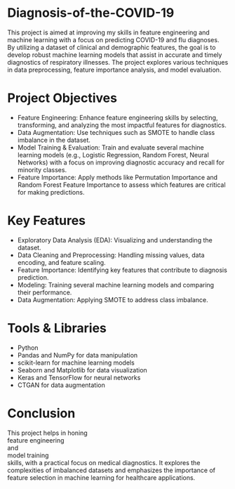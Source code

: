 # Diagnosis-of-the-COVID-19
This project is aimed at improving my skills in feature engineering and machine learning with a focus on predicting COVID-19 and flu diagnoses. By utilizing a dataset of clinical and demographic features, the goal is to develop robust machine learning models that assist in accurate and timely diagnostics of respiratory illnesses. The project explores various techniques in data preprocessing, feature importance analysis, and model evaluation.

# Project Objectives
- Feature Engineering: Enhance feature engineering skills by selecting, transforming, and analyzing the most impactful features for diagnostics.
- Data Augmentation: Use techniques such as SMOTE to handle class imbalance in the dataset.
- Model Training & Evaluation: Train and evaluate several machine learning models (e.g., Logistic Regression, Random Forest, Neural Networks) with a focus on improving diagnostic accuracy and recall for minority classes.
- Feature Importance: Apply methods like Permutation Importance and Random Forest Feature Importance to assess which features are critical for making predictions.

# Key Features
- Exploratory Data Analysis (EDA): Visualizing and understanding the dataset.
- Data Cleaning and Preprocessing: Handling missing values, data encoding, and feature scaling.
- Feature Importance: Identifying key features that contribute to diagnosis prediction.
- Modeling: Training several machine learning models and comparing their performance.
- Data Augmentation: Applying SMOTE to address class imbalance.

# Tools & Libraries
- Python
- Pandas and NumPy for data manipulation
- scikit-learn for machine learning models
- Seaborn and Matplotlib for data visualization
- Keras and TensorFlow for neural networks
- CTGAN for data augmentation

# Conclusion
This project helps in honing <br>feature engineering</br> and <br>model training</br> skills, with a practical focus on medical diagnostics. It explores the complexities of imbalanced datasets and emphasizes the importance of feature selection in machine learning for healthcare applications.